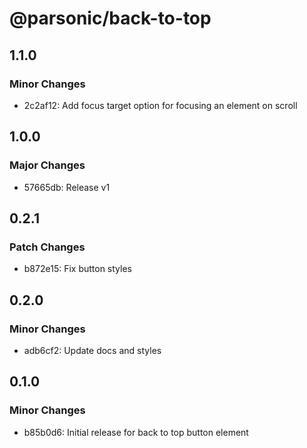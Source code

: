 # @parsonic/back-to-top

## 1.1.0

### Minor Changes

- 2c2af12: Add focus target option for focusing an element on scroll

## 1.0.0

### Major Changes

- 57665db: Release v1

## 0.2.1

### Patch Changes

- b872e15: Fix button styles

## 0.2.0

### Minor Changes

- adb6cf2: Update docs and styles

## 0.1.0

### Minor Changes

- b85b0d6: Initial release for back to top button element
